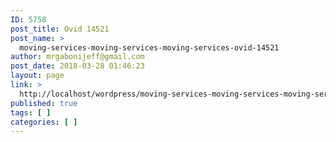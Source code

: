 ```yaml
---
ID: 5758
post_title: Ovid 14521
post_name: >
  moving-services-moving-services-moving-services-ovid-14521
author: mrgabonijeff@gmail.com
post_date: 2018-03-28 01:46:23
layout: page
link: >
  http://localhost/wordpress/moving-services-moving-services-moving-services-ovid-14521/
published: true
tags: [ ]
categories: [ ]
---
```

